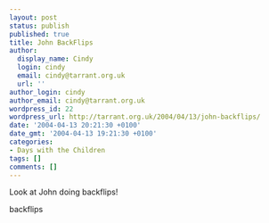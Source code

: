 ```yaml
---
layout: post
status: publish
published: true
title: John BackFlips
author:
  display_name: Cindy
  login: cindy
  email: cindy@tarrant.org.uk
  url: ''
author_login: cindy
author_email: cindy@tarrant.org.uk
wordpress_id: 22
wordpress_url: http://tarrant.org.uk/2004/04/13/john-backflips/
date: '2004-04-13 20:21:30 +0100'
date_gmt: '2004-04-13 19:21:30 +0100'
categories:
- Days with the Children
tags: []
comments: []
---
```

<p>Look at John doing backflips!</p>
<p><wpg2>backflips</wpg2></p>
